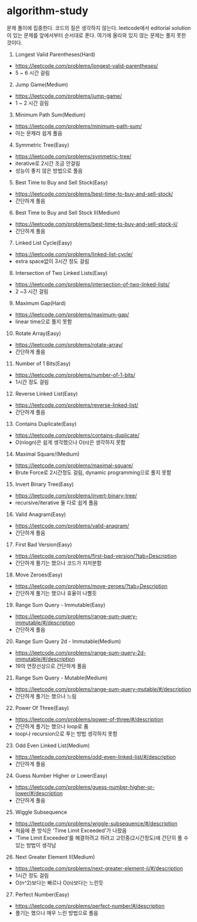 # algorithm-study
문제 풀이에 집중한다. 코드의 질은 생각하지 않는다.
leetcode에서 editorial solution이 있는 문제를 앞에서부터 순서대로 푼다. 여기에 올라와 있지 않는 문제는 풀지 못한 것이다.

1. Longest Valid Parentheses(Hard)
  * https://leetcode.com/problems/longest-valid-parentheses/
  * 5 ~ 6 시간 걸림

2. Jump Game(Medium)
  * https://leetcode.com/problems/jump-game/
  * 1 ~ 2 시간 걸림

3. Minimum Path Sum(Medium)
  * https://leetcode.com/problems/minimum-path-sum/
  * 아는 문제라 쉽게 풀음

4. Symmetric Tree(Easy)
  * https://leetcode.com/problems/symmetric-tree/
  * iterative로 2시간 조금 안걸림
  * 성능이 좋지 않은 방법으로 풀음

5. Best Time to Buy and Sell Stock(Easy)
  * https://leetcode.com/problems/best-time-to-buy-and-sell-stock/
  * 간단하게 풀음

6. Best Time to Buy and Sell Stock II(Medium)
  * https://leetcode.com/problems/best-time-to-buy-and-sell-stock-ii/
  * 간단하게 풀음

7. Linked List Cycle(Easy)
  * https://leetcode.com/problems/linked-list-cycle/
  * extra space없이 3시간 정도 걸림

8. Intersection of Two Linked Lists(Easy)
  * https://leetcode.com/problems/intersection-of-two-linked-lists/
  * 2 ~3 시간 걸림

9. Maximum Gap(Hard)
  * https://leetcode.com/problems/maximum-gap/
  * linear time으로 풀지 못함

10. Rotate Array(Easy)
  * https://leetcode.com/problems/rotate-array/
  * 간단하게 풀음

11. Number of 1 Bits(Easy)
  * https://leetcode.com/problems/number-of-1-bits/
  * 1시간 정도 걸림

12. Reverse Linked List(Easy)
  * https://leetcode.com/problems/reverse-linked-list/
  * 간단하게 풀음

13. Contains Duplicate(Easy)
  * https://leetcode.com/problems/contains-duplicate/
  * O(nlogn)은 쉽게 생각했으나 O(n)은 생각하지 못함

14. Maximal Square/(Medium)
  * https://leetcode.com/problems/maximal-square/
  * Brute Force로 2시간정도 걸림, dynamic programming으로 풀지 못함

15. Invert Binary Tree(Easy)
  * https://leetcode.com/problems/invert-binary-tree/
  * recursive/iterative 둘 다로 쉽게 풀음

16. Valid Anagram(Easy)
  * https://leetcode.com/problems/valid-anagram/
  * 간단하게 풀음

17. First Bad Version(Easy)
  * https://leetcode.com/problems/first-bad-version/?tab=Description
  * 간단하게 풀기는 했으나 코드가 지저분함

18. Move Zeroes(Easy)
  * https://leetcode.com/problems/move-zeroes/?tab=Description
  * 간단하게 풀기는 했으나 효율이 나쁠듯

19. Range Sum Query - Immutable(Easy)
  * https://leetcode.com/problems/range-sum-query-immutable/#/description
  * 간단하게 풀음

20. Range Sum Query 2d - Immutable(Medium)
  * https://leetcode.com/problems/range-sum-query-2d-immutable/#/description
  * 19의 연장선상으로 간단하게 풀음

21. Range Sum Query - Mutable(Medium)
  * https://leetcode.com/problems/range-sum-query-mutable/#/description
  * 간단하게 풀기는 했으나 느림

22. Power Of Three(Easy)
  * https://leetcode.com/problems/power-of-three/#/description
  * 간단하게 풀기는 했으나 loop로 품
  * loop나 recursion으로 푸는 방법 생각하지 못함

23. Odd Even Linked List(Medium)
  * https://leetcode.com/problems/odd-even-linked-list/#/description<Paste>
  * 간단하게 풀음

24. Guess Number Higher or Lower(Easy)
  * https://leetcode.com/problems/guess-number-higher-or-lower/#/description
  * 간단하게 풀음

25. Wiggle Subsequence
  * https://leetcode.com/problems/wiggle-subsequence/#/description
  * 처음에 푼 방식은 'Time Limit Exceeded'가 나왔음
  * 'Time Limit Exceeded'를 해결하려고 하려고 고민중(2시간정도)에 간단히 풀 수 있는 방법이 생각남 

26. Next Greater Element II(Medium)
  * https://leetcode.com/problems/next-greater-element-ii/#/description
  * 1시간 정도 걸림
  * O(n^2)보다는 빠르나 O(n)보다는 느린듯

27. Perfect Number(Easy)
  * https://leetcode.com/problems/perfect-number/#/description
  * 풀기는 했으나 매우 느린 방법으로 풀음

